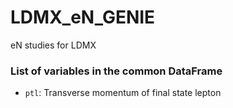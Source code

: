 # LDMX_eN_GENIE
eN studies for LDMX


### List of variables in the common DataFrame
- `ptl`: Transverse momentum of final state lepton
